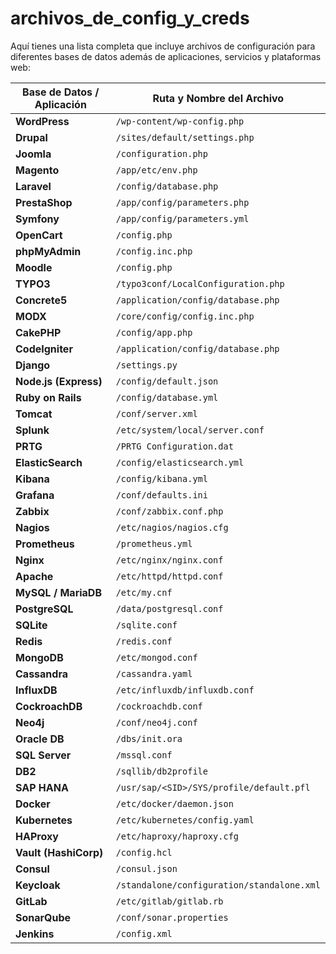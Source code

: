 # archivos_de_config_y_creds

Aquí tienes una lista completa que incluye archivos de configuración para diferentes bases de datos además de aplicaciones, servicios y plataformas web:  

| Base de Datos / Aplicación | Ruta y Nombre del Archivo                     |  
|----------------------------|------------------------------------------------|  
| **WordPress**              | `/wp-content/wp-config.php`                   |  
| **Drupal**                 | `/sites/default/settings.php`                 |  
| **Joomla**                 | `/configuration.php`                           |  
| **Magento**                | `/app/etc/env.php`                             |  
| **Laravel**                | `/config/database.php`                         |  
| **PrestaShop**             | `/app/config/parameters.php`                   |  
| **Symfony**                | `/app/config/parameters.yml`                   |  
| **OpenCart**               | `/config.php`                                  |  
| **phpMyAdmin**             | `/config.inc.php`                              |  
| **Moodle**                 | `/config.php`                                  |  
| **TYPO3**                  | `/typo3conf/LocalConfiguration.php`            |  
| **Concrete5**              | `/application/config/database.php`            |  
| **MODX**                   | `/core/config/config.inc.php`                  |  
| **CakePHP**                | `/config/app.php`                              |  
| **CodeIgniter**            | `/application/config/database.php`             |  
| **Django**                 | `/settings.py`                                 |  
| **Node.js (Express)**      | `/config/default.json`                         |  
| **Ruby on Rails**          | `/config/database.yml`                         |  
| **Tomcat**                 | `/conf/server.xml`                             |  
| **Splunk**                 | `/etc/system/local/server.conf`                |  
| **PRTG**                   | `/PRTG Configuration.dat`                      |  
| **ElasticSearch**          | `/config/elasticsearch.yml`                    |  
| **Kibana**                 | `/config/kibana.yml`                           |  
| **Grafana**                | `/conf/defaults.ini`                           |  
| **Zabbix**                 | `/conf/zabbix.conf.php`                        |  
| **Nagios**                 | `/etc/nagios/nagios.cfg`                       |  
| **Prometheus**             | `/prometheus.yml`                              |  
| **Nginx**                  | `/etc/nginx/nginx.conf`                        |  
| **Apache**                 | `/etc/httpd/httpd.conf`                        |  
| **MySQL / MariaDB**        | `/etc/my.cnf`                                   |  
| **PostgreSQL**             | `/data/postgresql.conf`                        |  
| **SQLite**                 | `/sqlite.conf`                                 |  
| **Redis**                  | `/redis.conf`                                   |  
| **MongoDB**                | `/etc/mongod.conf`                             |  
| **Cassandra**              | `/cassandra.yaml`                              |  
| **InfluxDB**               | `/etc/influxdb/influxdb.conf`                  |  
| **CockroachDB**            | `/cockroachdb.conf`                            |  
| **Neo4j**                  | `/conf/neo4j.conf`                             |  
| **Oracle DB**              | `/dbs/init.ora`                                |  
| **SQL Server**             | `/mssql.conf`                                  |  
| **DB2**                    | `/sqllib/db2profile`                           |  
| **SAP HANA**               | `/usr/sap/<SID>/SYS/profile/default.pfl`       |  
| **Docker**                 | `/etc/docker/daemon.json`                      |  
| **Kubernetes**             | `/etc/kubernetes/config.yaml`                  |  
| **HAProxy**                | `/etc/haproxy/haproxy.cfg`                     |  
| **Vault (HashiCorp)**      | `/config.hcl`                                  |  
| **Consul**                 | `/consul.json`                                 |  
| **Keycloak**               | `/standalone/configuration/standalone.xml`     |  
| **GitLab**                 | `/etc/gitlab/gitlab.rb`                        |  
| **SonarQube**              | `/conf/sonar.properties`                       |  
| **Jenkins**                | `/config.xml`                                  |  
